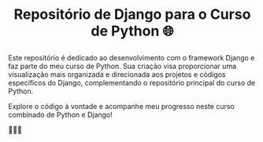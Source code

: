 
# <p align="center">Repositório de Django para o Curso de Python 🌐</p>

Este repositório é dedicado ao desenvolvimento com o framework Django e faz parte do meu curso de Python. Sua criação visa proporcionar uma visualização mais organizada e direcionada aos projetos e códigos específicos do Django, complementando o repositório principal do curso de Python.

Explore o código à vontade e acompanhe meu progresso neste curso combinado de Python e Django!

👨‍💻🚀